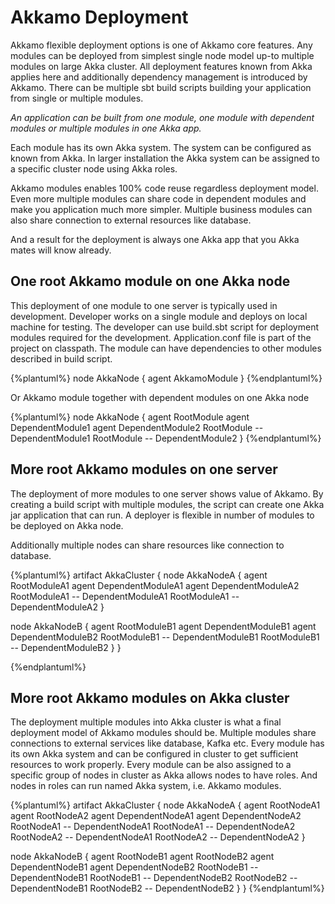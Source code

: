 # Akkamo Deployment

Akkamo flexible deployment options is one of Akkamo core features. Any modules can be deployed from simplest single node model up-to 
multiple modules on large Akka cluster. All deployment features known from Akka applies here and additionally dependency management is introduced 
 by Akkamo. There can be multiple sbt build scripts building your application from single or multiple modules.
 

_An application can be built from one module, one module with dependent modules or multiple modules in one Akka app._


Each module has its own Akka system. The system can be configured as known from Akka. In larger installation the Akka system
 can be assigned to a specific cluster node using Akka roles.
 

Akkamo modules enables 100% code reuse regardless deployment model. Even more multiple modules can share code in dependent modules and 
 make you application much more simpler. Multiple business modules can also share connection to external resources like database. 
 

And a result for the deployment is always one Akka app that you Akka mates will know already. 


## One root Akkamo module on one Akka node

This deployment of one module to one server is typically used in development. Developer works on a single module
and deploys on local machine for testing. The developer can use build.sbt script for deployment modules
required for the development. Application.conf file is part of the project on classpath.
The module can have dependencies to other modules described in build script. 
   
{%plantuml%}
node AkkaNode  {
  agent AkkamoModule
}
{%endplantuml%}

Or Akkamo module together with dependent modules on one Akka node
 
{%plantuml%}
node AkkaNode {
  agent RootModule
  agent DependentModule1
  agent DependentModule2
  RootModule -- DependentModule1
  RootModule -- DependentModule2
}
{%endplantuml%}
 
  
## More root Akkamo modules on one server

The deployment of more modules to one server shows value of Akkamo. By creating a build
script with multiple modules, the script can create one Akka jar application that can run.
A deployer is flexible in number of modules to be deployed on Akka node. 

Additionally multiple nodes can share resources like connection to database.

{%plantuml%}
artifact AkkaCluster {
node AkkaNodeA {
  agent RootModuleA1
  agent DependentModuleA1
  agent DependentModuleA2
  RootModuleA1 -- DependentModuleA1
  RootModuleA1 -- DependentModuleA2
}

node AkkaNodeB {
  agent RootModuleB1
  agent DependentModuleB1
  agent DependentModuleB2
  RootModuleB1 -- DependentModuleB1
  RootModuleB1 -- DependentModuleB2
}
}

{%endplantuml%}

## More root Akkamo modules on Akka cluster

The deployment multiple modules into Akka cluster is what a final deployment model 
of Akkamo modules should be. Multiple modules share connections to external services like database, 
Kafka etc. Every module has its own Akka system and can be configured in cluster
to get sufficient resources to work properly. Every module can be also assigned to a specific
 group of nodes in cluster as Akka allows nodes to have roles. And nodes in roles can 
 run named Akka system, i.e. Akkamo modules.
 
{%plantuml%}
artifact AkkaCluster {
node AkkaNodeA {
  agent RootNodeA1
  agent RootNodeA2
  agent DependentNodeA1
  agent DependentNodeA2
  RootNodeA1 -- DependentNodeA1
  RootNodeA1 -- DependentNodeA2
  RootNodeA2 -- DependentNodeA1
  RootNodeA2 -- DependentNodeA2
}

node AkkaNodeB {
  agent RootNodeB1
  agent RootNodeB2
  agent DependentNodeB1
  agent DependentNodeB2
  RootNodeB1 -- DependentNodeB1
  RootNodeB1 -- DependentNodeB2
  RootNodeB2 -- DependentNodeB1
  RootNodeB2 -- DependentNodeB2
}
}
{%endplantuml%}